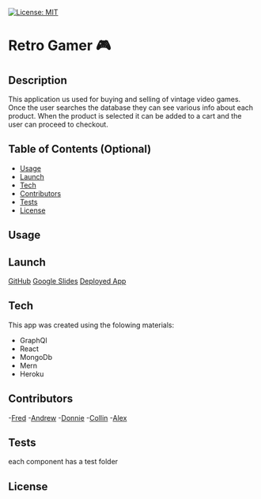 [![License: MIT](https://img.shields.io/badge/License-MIT-yellow.svg)](https://opensource.org/licenses/MIT)

# Retro Gamer :video_game:

## Description

This application us used for buying and selling of vintage video games. Once the user searches the database they can see various info about each product. When the product is selected it can be added to a cart and the user can proceed to checkout.

## Table of Contents (Optional)

- [Usage](#usage)
- [Launch](#launch)
- [Tech](#tech)
- [Contributors](#contributors)
- [Tests](#tests)
- [License](#license)

## Usage



## Launch

[GitHub](https://github.com/FredElick/Retro-Games)
[Google Slides](https://docs.google.com/presentation/d/1JXAu0evSmUP57_Mf76UI289NuSghIJvPlq8qVRLHJPI/edit#slide=id.gcb9a0b074_1_0)
[Deployed App]()


## Tech

This app was created using the folowing materials:

- GraphQl
- React
- MongoDb
- Mern
- Heroku

## Contributors

-[Fred](https://github.com/FredElick)
-[Andrew](https://github.com/Andrew-Byrd49)
-[Donnie](https://github.com/Atlas075)
-[Collin](https://github.com/colinale)
-[Alex](https://github.com/Riftsail)


## Tests

each component has a test folder

## License

